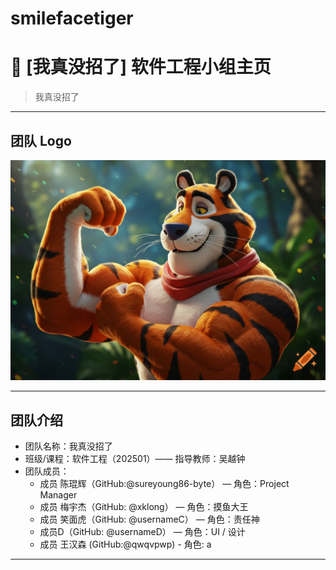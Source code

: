 # smilefacetiger
# 🚀 [我真没招了] 软件工程小组主页

> 我真没招了

---

## 团队 Logo
![团队 Logo](assets/logo.png)

---

## 团队介绍
- 团队名称：我真没招了
- 班级/课程：软件工程（202501）—— 指导教师：吴越钟
- 团队成员：
  - 成员 陈琨辉（GitHub:@sureyoung86-byte） — 角色：Project Manager
  - 成员 梅宇杰（GitHub: @xklong） — 角色：摸鱼大王
  - 成员 笑面虎（GitHub: @usernameC） — 角色：责任神
  - 成员D（GitHub: @usernameD） — 角色：UI / 设计
  - 成员 王汉森 (GitHub:@qwqvpwp) - 角色: a
---
